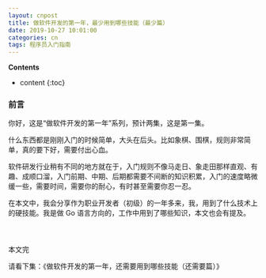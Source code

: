 ```yaml
---
layout: cnpost
title: 做软件开发的第一年，最少用到哪些技能（最少篇）
date: 2019-10-27 10:01:00
categories: cn
tags: 程序员入门指南
--- 
```


__Contents__

* content
{:toc}

### 前言

你好，这是“做软件开发的第一年”系列，预计两集，这是第一集。

什么东西都是刚刚入门的时候简单，大头在后头。比如象棋、围棋，规则非常简单，真的要下好，需要付出心血。

软件研发行业稍有不同的地方就在于，入门规则不像马走日、象走田那样直观、有趣、成顺口溜，入门前期、中期、后期都需要不间断的知识积累，入门的速度略微缓一些，需要时间，需要你的耐心，有时甚至需要你忍一忍。

在本文中，我会分享作为职业开发者（初级）的一年多来，我，用到了什么技术上的硬技能。我是做 Go 语言方向的，工作中用到了哪些知识，本文也会有提及。

### 





<br>

本文完

请看下集：《做软件开发的第一年，还需要用到哪些技能（还需要篇）》